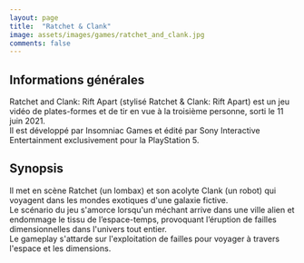 ```yaml
---
layout: page
title:  "Ratchet & Clank"
image: assets/images/games/ratchet_and_clank.jpg
comments: false
---
```


## Informations générales
Ratchet and Clank: Rift Apart (stylisé Ratchet & Clank: Rift Apart) est un jeu vidéo de plates-formes et de tir en vue à la troisième personne, sorti le 11 juin 2021.   
Il est développé par Insomniac Games et édité par Sony Interactive Entertainment exclusivement pour la PlayStation 5.  
## Synopsis  
Il met en scène Ratchet (un lombax) et son acolyte Clank (un robot) qui voyagent dans les mondes exotiques d'une galaxie fictive.  
Le scénario du jeu s'amorce lorsqu'un méchant arrive dans une ville alien et endommage le tissu de l’espace-temps, provoquant l’éruption de failles dimensionnelles dans l'univers tout entier.  
Le gameplay s'attarde sur l'exploitation de failles pour voyager à travers l'espace et les dimensions.
